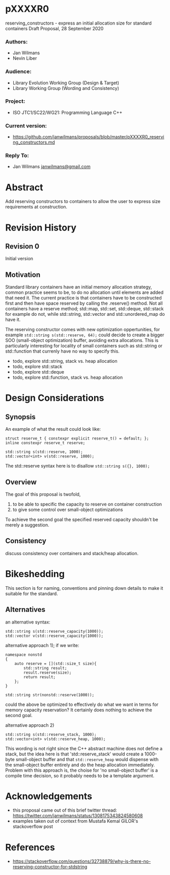 # pXXXXR0
reserving_constructors - express an initial allocation size for standard containers
Draft Proposal, 28 September 2020

### Authors:
 * Jan Wilmans
 * Nevin Liber
 
 ### Audience:
  * Library Evolution Working Group (Design & Target)
  * Library Working Group (Wording and Consistency)

### Project:
  * ISO JTC1/SC22/WG21: Programming Language C++
  
### Current version:
  * https://github.com/janwilmans/proposals/blob/master/pXXXXR0_reserving_constructors.md

### Reply To: 
  * Jan Wilmans <janwilmans@gmail.com>

# Abstract

Add reserving constructors to containers to allow the user to express size requirements at construction.

# Revision History

## Revision 0

Initial version

## Motivation

Standard library containers have an initial memory allocation strategy, common practice seems to be, to do no allocation until elements are added that need it. 
The current practice is that containers have to be constructed first and then have space reserved by calling the .reserve() method. Not all containers have a reserve method;  std::map, std::set, std::deque, std::stack for example do not, while std::string, std::vector and std::unordered_map do have it.

The reserving constructor comes with new optimization oppertunities, for example `std::string s(std::reserve, 64);` could decide to create a bigger SOO (small-object optimization) buffer, avoiding extra allocations. This is particularly interesting for locality of small containers such as std::string or std::function<T> that currenly have no way to specify this. 
 
* todo, explore std::string, stack vs. heap allocation
* todo, explore std::stack
* todo, explore std::deque
* todo, explore std::function<T>, stack vs. heap allocation

# Design Considerations

## Synopsis

An example of what the result could look like:

```
struct reserve_t { constexpr explicit reserve_t() = default; };
inline constexpr reserve_t reserve;

std::string s(std::reserve, 1000);
std::vector<int> v(std::reserve, 1000);
```

The std::reserve syntax here is to disallow `std::string s({}, 1000);`

## Overview

The goal of this proposal is twofold, 
1) to be able to specific the capacity to reserve on container construction 
2) to give some control over small-object optimizations

To achieve the second goal the specified reserved capacity shouldn't be merely a suggestion.

## Consistency

discuss consistency over containers and stack/heap allocation.

# Bikeshedding

This section is for naming, conventions and pinning down details to make it suitable for the standard.

## Alternatives

an alternative syntax:

```
std::string s(std::reserve_capacity(1000));
std::vector v(std::reserve_capacity(1000));
```

alternative approach 1); if we write:

```
namespace nonstd
{
    auto reserve = [](std::size_t size){
        std::string result;
        result.reserve(size);
        return result;
    };
}

std::string str(nonstd::reserve(1000));
``` 
could the above be optimized to effectively do what we want in terms for memory capacity reservation? It certainly does nothing to achieve the second goal.

alternative approach 2)

```
std::string s(std::reserve_stack, 1000);
std::vector<int> v(std::reserve_heap, 1000);
```

This wording is not right since the C++ abstract machine does not define a stack, but the idea here is that 'std::reserve_stack' would create a 1000-byte small-object buffer and that `std::reserve_heap` would dispense with the small-object buffer entirely and do the heap allocation immediately. Problem with this approach is, the choise for 'no small-object buffer' is a compile time decision, so it probably needs to be a template argument.

# Acknowledgements

* this proposal came out of this brief twitter thread: https://twitter.com/janwilmans/status/1308175343824580608
* examples taken out of context from Mustafa Kemal GILOR's stackoverflow post

# References

* https://stackoverflow.com/questions/32738879/why-is-there-no-reserving-constructor-for-stdstring






